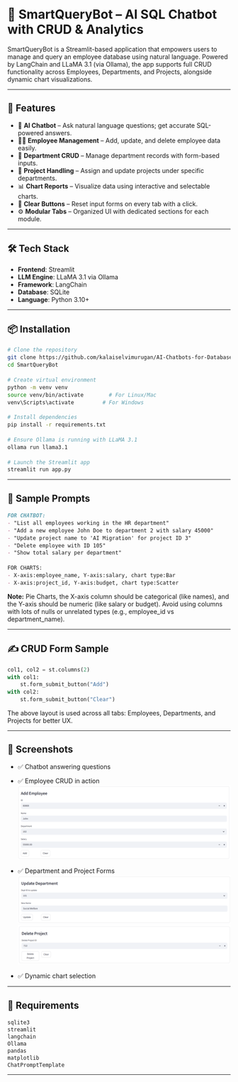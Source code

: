 
# 🤖 SmartQueryBot – AI SQL Chatbot with CRUD & Analytics

SmartQueryBot is a Streamlit-based application that empowers users to manage and query an employee database using natural language. Powered by LangChain and LLaMA 3.1 (via Ollama), the app supports full CRUD functionality across Employees, Departments, and Projects, alongside dynamic chart visualizations.

---

## 🚀 Features

- 🧠 **AI Chatbot** – Ask natural language questions; get accurate SQL-powered answers.
- 🧑‍💼 **Employee Management** – Add, update, and delete employee data easily.
- 🏢 **Department CRUD** – Manage department records with form-based inputs.
- 📁 **Project Handling** – Assign and update projects under specific departments.
- 📊 **Chart Reports** – Visualize data using interactive and selectable charts.
- 🔄 **Clear Buttons** – Reset input forms on every tab with a click.
- ⚙️ **Modular Tabs** – Organized UI with dedicated sections for each module.

---

## 🛠️ Tech Stack

- **Frontend**: Streamlit
- **LLM Engine**: LLaMA 3.1 via Ollama
- **Framework**: LangChain
- **Database**: SQLite
- **Language**: Python 3.10+

---

## 📦 Installation

```bash
# Clone the repository
git clone https://github.com/kalaiselvimurugan/AI-Chatbots-for-Database-Retrieval.git
cd SmartQueryBot

# Create virtual environment
python -m venv venv
source venv/bin/activate        # For Linux/Mac
venv\Scripts\activate         # For Windows

# Install dependencies
pip install -r requirements.txt

# Ensure Ollama is running with LLaMA 3.1
ollama run llama3.1

# Launch the Streamlit app
streamlit run app.py
```

---

## 🧠 Sample Prompts

```markdown
FOR CHATBOT:
- "List all employees working in the HR department"
- "Add a new employee John Doe to department 2 with salary 45000"
- "Update project name to 'AI Migration' for project ID 3"
- "Delete employee with ID 105"
- "Show total salary per department"

FOR CHARTS:
- X-axis:employee_name, Y-axis:salary, chart type:Bar 
- X-axis:project_id, Y-axis:budget, chart type:Scatter
```

**Note:**
Pie Charts, the X-axis column should be categorical (like names), and the Y-axis should be numeric (like salary or budget).
Avoid using columns with lots of nulls or unrelated types (e.g., employee_id vs department_name).

---

## ✍️ CRUD Form Sample

```python
col1, col2 = st.columns(2)
with col1:
    st.form_submit_button("Add")
with col2:
    st.form_submit_button("Clear")
```

The above layout is used across all tabs: Employees, Departments, and Projects for better UX.

---

## 📸 Screenshots

- ✅ Chatbot answering questions
 
- ✅ Employee CRUD in action
   ![App Screenshot](employee_CRUD.png)
- ✅ Department and Project Forms
   ![App Screenshot](department_CRUD.png)
   ![App Screenshot](project_CRUD.png)
- ✅ Dynamic chart selection


---

## 🔧 Requirements

```
sqlite3
streamlit
langchain
Ollama
pandas
matplotlib
ChatPromptTemplate
```
---
